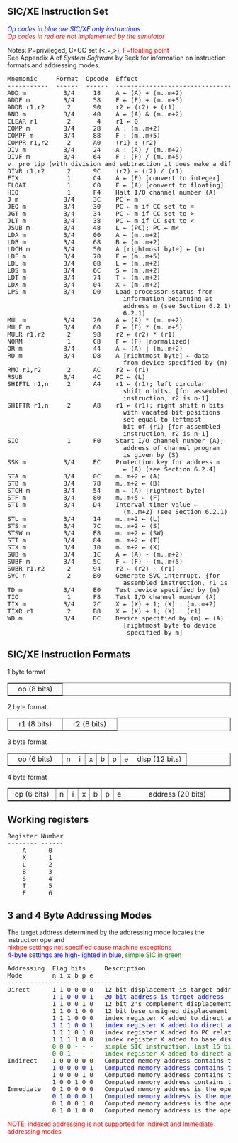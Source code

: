 
<html>

<h2>SIC/XE Instruction Set</h2>
<font color="blue"><i>Op codes in blue are SIC/XE only instructions</i></font><br>
<font color="red"><i> Op codes in red are not implemented by the simulator</i></font>
<p>
Notes: P=privileged, C=CC set (<,=,>), <font color="red">F=floating point</font><br>
See Appendix A of <i>System Software</i> by Beck for information on instruction formats and addressing modes.
<pre>
Mnemonic     Format  Opcode  Effect                           Notes
-----------  ------  ------  -------------------------------  -----
ADD m          3/4     18    A ← (A) + (m..m+2)                   Adds onto the accumulator. 
ADDF m         3/4     58    F ← (F) + (m..m+5)                 F Adds a float to the float accumulator. 
ADDR r1,r2      2      90    r2 ← (r2) + (r1)                     Adds two reg together. 
AND m          3/4     40    A ← (A) & (m..m+2)                   We havent gone over it but it looks like it takes contents from accumulator and adds it to the beginning of the word.
CLEAR r1        2       4    r1 ← 0                               Clears reg and seems to set it to zero.
COMP m         3/4     28    A : (m..m+2)                       C Compares the acumulator to specified word.
COMPF m        3/4     88    F : (m..m+5)                       CFCompares two float points. 
COMPR r1,r2     2      A0    (r1) : (r2)                        C Compares reg.
DIV m          3/4     24    A : (A) / (m..m+2)                   Divide accumulator by word (looks like).
DIVF m         3/4     64    F : (F) / (m..m+5)                 F Divide float.
v. pro tip (with division and subtraction it does make a difference the format on dividing registries.)
DIVR r1,r2      2      9C    (r2) ← (r2) / (r1)                   Divide Registries ... (this is important you have to keep the same format).
FIX             1      C4    A ← (F) [convert to integer]         converts from an float to an integer.
FLOAT           1      C0    F ← (A) [convert to floating]      F converts and integer to a float.
HIO             1      F4    Halt I/O channel number (A)        P 
J m            3/4     3C    PC ← m                               jumps to the loop you set it to without setting a cc.
JEQ m          3/4     30    PC ← m if CC set to =                jumps to the loop and it creates the cc for less than.=
JGT m          3/4     34    PC ← m if CC set to >                jumps to the loop and it creates the cc for less than.>
JLT m          3/4     38    PC ← m if CC set to <                jumps to the loop and it creates the cc for less than.
JSUB m         3/4     48    L ← (PC); PC ← m<                    jump subroutine ... jump to the subroutine sets the cc.
LDA m          3/4     00    A ← (m..m+2)                         load the accumulator.
LDB m          3/4     68    B ← (m..m+2)                         load the base registry.
LDCH m         3/4     50    A [rightmost byte] ← (m)             load the character a character uses generic registry.
LDF m          3/4     70    F ← (m..m+5)                       F load the floatpoint registry .... a float has its own registry.
LDL m          3/4     08    L ← (m..m+2)                         loading to the loader.
LDS m          3/4     6C    S ← (m..m+2)                         
LDT m          3/4     74    T ← (m..m+2)                         
LDX m          3/4     04    X ← (m..m+2)                         loading into the X registry ... 
LPS m          3/4     D0    Load processor status from         P 
                               information beginning at
                               address m (see Section 6.2.1)
                               6.2.1)
MUL m          3/4     20    A ← (A) * (m..m+2)                   Multiply.
MULF m         3/4     60    F ← (F) * (m..m+5)                   Multiply Floater Pointer.
MULR r1,r2      2      98    r2 ← (r2) * (r1)                     Multiply Register.
NORM            1      C8    F ← (F) [normalized]               F 
OR m           3/4     44    A ← (A) | (m..m+2)
RD m           3/4     D8    A [rightmost byte] ← data          P
                               from device specified by (m)
RMO r1,r2       2      AC    r2 ← (r1)                            
RSUB           3/4     4C    PC ← (L)                             Return Subroutine.
SHIFTL r1,n     2      A4    r1 ← (r1); left circular            
                               shift n bits. [for assembled
                               instruction, r2 is n-1]
SHIFTR r1,n     2      A8    r1 ← (r1); right shift n bits       
                               with vacated bit positions
                               set equal to leftmost
                               bit of (r1) [for assembled
                               instruction, r2 is n-1]
SIO             1      F0    Start I/O channel number (A);      P
                               address of channel program
                               is given by (S)
SSK m          3/4     EC    Protection key for address m       P 
                               ← (A) (see Section 6.2.4)
STA m          3/4     0C    m..m+2 ← (A)                         store the accumulator.
STB m          3/4     78    m..m+2 ← (B)                         store the base register.
STCH m         3/4     54    m ← (A) [rightmost byte]             store the character.
STF m          3/4     80    m..m+5 ← (F)                       F store the float point.
STI m          3/4     D4    Interval timer value ←             P store the index. (definately or kill vasquez)🤖
                               (m..m+2) (see Section 6.2.1)       
STL m          3/4     14    m..m+2 ← (L)                         store loader.
STS m          3/4     7C    m..m+2 ← (S)                         
STSW m         3/4     E8    m..m+2 ← (SW)                      P 
STT m          3/4     84    m..m+2 ← (T)                         
STX m          3/4     10    m..m+2 ← (X)                          
SUB m          3/4     1C    A ← (A) - (m..m+2)                    subtracting ... from sic.
SUBF m         3/4     5C    F ← (F) - (m..m+5)                 F  subtract float.
SUBR r1,r2      2      94    r2 ← (r2) - (r1)                      subtract two registries from each other.
SVC n           2      B0    Generate SVC interrupt. {for
                               assembled instruction, r1 is n]
TD m           3/4     E0    Test device specified by (m)       PC
TIO             1      F8    Test I/O channel number (A)        PC
TIX m          3/4     2C    X ← (X) + 1; (X) : (m..m+2)        C
TIXR r1         2      B8    X ← (X) + 1; (X) : (r1)            C
WD m           3/4     DC    Device specified by (m) ← (A)      P
                               [rightmost byte to device
                                specified by m]
</pre>

</pre>
<p>
<h2>SIC/XE Instruction Formats</h2>
1 byte format
<!--
<table border="1"><tr>
<td width=8 align=center>0</td>
<td width=8 align=center>1</td>
<td width=8 align=center>2</td>
<td width=8 align=center>3</td>
<td width=8 align=center>4</td>
<td width=8 align=center>5</td>
<td width=8 align=center>6</td>
<td width=8 align=center>7</td>
</tr></table
-->
<table border="1"><tr>
<td width=106 align=center>op (8 bits)</td>
</tr></table>
2 byte format
<table border="1"><tr>
<td width=106 align=center>r1 (8 bits)</td>
<td width=106 align=center>r2 (8 bits)</td>
</tr></table>
3 byte format
<table border="1"><tr>
<td width=106 align=center>op (6 bits)</td>
<td width=8 align=center>n</td>
<td width=8 align=center>i</td>
<td width=8 align=center>x</td>
<td width=8 align=center>b</td>
<td width=8 align=center>p</td>
<td width=8 align=center>e</td>
<td width=106 align=center>disp (12 bits)</td>
</tr></table>
4 byte format
<table border="1"><tr>
<td width=106 align=center>op (6 bits)</td>
<td width=8 align=center>n</td>
<td width=8 align=center>i</td>
<td width=8 align=center>x</td>
<td width=8 align=center>b</td>
<td width=8 align=center>p</td>
<td width=8 align=center>e</td>
<td width=262 align=center>address (20 bits)</td>
</tr></table>
<p>
<h2>Working registers</h2>
<pre>
Register Number
-------- ------
    A      0
    X      1
    L      2
    B      3
    S      4
    T      5
    F      6
</pre>
<p>
<h2>3 and 4 Byte Addressing Modes</h2>
The target address determined by the addressing mode locates the instruction operand<br>
<font color=red>nixbpe settings not specified cause machine exceptions</font><br>
<font color="blue">4-byte settings are high-lighted in blue</font>, <font color="green">simple SIC in green</font>
<pre>
Addressing  Flag bits     Description
Mode        n i x b p e
-------------------------------------
Direct      1 1 0 0 0 0   12 bit displacement is target address
<font color="blue">            1 1 0 0 0 1   20 bit address is target address</font>
            1 1 0 0 1 0   12 bit 2's complement displacement from PC (PC relative)
            1 1 0 1 0 0   12 bit base unsigned displacement forward from B (base displacement)
            1 1 1 0 0 0   index register X added to direct address to get target address
<font color="blue">            1 1 1 0 0 1   index register X added to direct address to get target address</font>
            1 1 1 0 1 0   index register X added to PC relative computation to get target address
            1 1 1 1 0 0   index register X added to base displacement computation to get target address
<font color="green">            0 0 0 - - -   simple SIC instruction, last 15 bits are the address</font>
<font color="green">            0 0 1 - - -   index register X added to direct address to get target address</font>
Indirect    1 0 0 0 0 0   Computed memory address contains the target address
<font color="blue">            1 0 0 0 0 1   Computed memory address contains the target address</font>
            1 0 0 0 1 0   Computed memory address contains the target address
            1 0 0 1 0 0   Computed memory address contains the target address
Immediate   0 1 0 0 0 0   Computed memory address is the operand (target address is the instruction)
<font color="blue">            0 1 0 0 0 1   Computed memory address is the operand (target address is the instruction)</font>
            0 1 0 0 1 0   Computed memory address is the operand (target address is the instruction)
            0 1 0 1 0 0   Computed memory address is the operand (target address is the instruction)
</pre>
<font color="red">NOTE: indexed addressing is not supported for Indirect and Immediate addressing modes</font>
<p>
<br>
</body>
</html>
